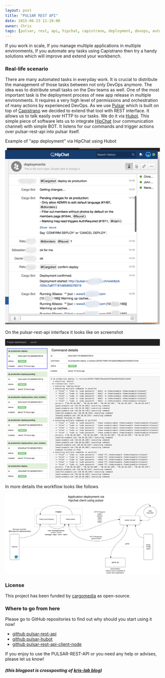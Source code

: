 ```yaml
---
layout: post
title: "PULSAR REST API"
date: 2015-06-23 11:10:00
owner: Chris
tags: [pulsar, rest, api, hipchat, capistrano, deployment, devops, automation, nodejs]
---
```


If you work in scale, If you manage multiple applications in multiple environments, If you automate any tasks using Capistrano then try a handy solutions which will improve and extend your workbench.

<!--more-->

### Real-life scenario

There are many automated tasks in everyday work. It is crucial to distribute the management of those tasks between not only DevOps anymore. 
The idea was to distribute small tasks on the Dev teams as well. One of the most important task is the deployment process 
of new app release in multiple environments. It requires a very high level of permissions 
and orchestration of many actions by experienced DevOps. As we use [Pulsar](https://github.com/nebulab/pulsar) which 
is built on top of [Capistrano](https://github.com/capistrano/capistrano) we decided to extend that tool with REST interface. 
It allows us to talk easily over HTTP to our tasks. We do it via [Hubot](https://hubot.github.com/). 
This simple piece of software lets us to integrate [HipChat](https://www.hipchat.com/) (our communication channel) 
with simple BOT. It listens for our commands and trigger actions over pulsar-rest-api into pulsar itself.

Example of "app deployment" via HipChat using Hubot

![Hipchat Deployment](/img/posts/2015/hipchat-cargobot.png)

On the pulsar-rest-api interface it looks like on screenshot

![Pulsar-Rest-Api Dashboard](/img/posts/2015/pulsar-rest-api-dashboard.png)

In more details the workflow looks like follows

![Pulsar-Hipchat Workflow](/img/posts/2015/pulsar-hipchat-workflow.png)

### License

This project has been funded by [cargomedia](http://www.cargomedia.ch) as open-source.

### Where to go from here

Please go to GitHub repositories to find out why should you start using it now!

- [github pulsar-rest-api](https://github.com/cargomedia/pulsar-rest-api)
- [github pulsar-hubot](https://github.com/cargomedia/hubot-pulsar)
- [github pulsar-rest-api-client-node](https://github.com/cargomedia/pulsar-rest-api-client-node)

If you enjoy to use the PULSAR-REST-API or you need any help or advises, please let us know!

##### (this blogpost is crossposting of [kris-lab blog](http://blog.kris-lab.com/pulsar-rest-api/))
